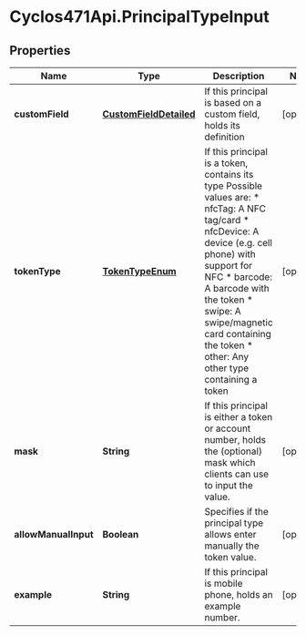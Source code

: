 # Cyclos471Api.PrincipalTypeInput

## Properties
Name | Type | Description | Notes
------------ | ------------- | ------------- | -------------
**customField** | [**CustomFieldDetailed**](CustomFieldDetailed.md) | If this principal is based on a custom field, holds its definition  | [optional] 
**tokenType** | [**TokenTypeEnum**](TokenTypeEnum.md) | If this principal is a token, contains its type Possible values are: * nfcTag: A NFC tag/card  * nfcDevice: A device (e.g. cell phone) with support for NFC * barcode: A barcode with the token * swipe: A swipe/magnetic card containing the token * other: Any other type containing a token  | [optional] 
**mask** | **String** | If this principal is either a token or account number, holds the (optional) mask which clients can use to input the value.  | [optional] 
**allowManualInput** | **Boolean** | Specifies if the principal type allows enter manually the token value.  | [optional] 
**example** | **String** | If this principal is mobile phone, holds an example number.  | [optional] 


